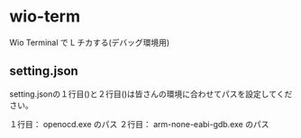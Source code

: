 # wio-term
Wio Terminal で L チカする(デバッグ環境用)

## setting.json

setting.jsonの１行目()と２行目()は皆さんの環境に合わせてパスを設定してください。

１行目： openocd.exe のパス
２行目： arm-none-eabi-gdb.exe のパス
